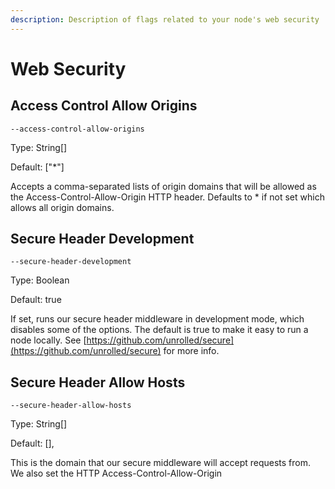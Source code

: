 ```yaml
---
description: Description of flags related to your node's web security
---
```


# Web Security

## Access Control Allow Origins

`--access-control-allow-origins`

Type: String\[]

Default: \["\*"]

Accepts a comma-separated lists of origin domains that will be allowed as the Access-Control-Allow-Origin HTTP header. Defaults to \* if not set which allows all origin domains.

## Secure Header Development

`--secure-header-development`

Type: Boolean

Default: true

If set, runs our secure header middleware in development mode, which disables some of the options. The default is true to make it easy to run a node locally. See [https://github.com/unrolled/secure](https://github.com/unrolled/secure) for more info.

## Secure Header Allow Hosts

`--secure-header-allow-hosts`

Type: String\[]

Default: \[],

This is the domain that our secure middleware will accept requests from. We also set the HTTP Access-Control-Allow-Origin

##
